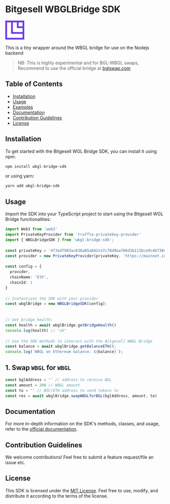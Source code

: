 # Bitgesell WBGLBridge SDK
<img src="Icon.png" style="height: 60px;"/>

This is a tiny wrapper around the WBGL bridge for use on the Nodejs backend

> NB: This is highly experimental and for BGL-WBGL swaps, Recommend to use the official bridge at [bglswap.com](https://bglswap.com/)


## Table of Contents

- [Installation](#installation)
- [Usage](#usage)
- [Examples](#examples)
- [Documentation](#documentation)
- [Contribution Guidelines](#contribution-guidelines)
- [License](#license)

## Installation

To get started with the Bitgesell WGL Bridge SDK, you can install it using npm:

```bash
npm install wbgl-bridge-sdk
```

or using yarn:

```bash
yarn add wbgl-bridge-sdk
```

## Usage

Import the SDK into your TypeScript project to start using the Bitgesell WGL Bridge functionalities:

```typescript
import Web3 from 'web3'
import PrivateKeyProvider from 'truffle-privatekey-provider'
import { WBGLBridgeSDK } from 'wbgl-bridge-sdk';

const privateKey = '4f3edf983ac636a65a842ce7c78d9aa706d3b113bce9c46f30d7d21715b23b1d'
const provider = new PrivateKeyProvider(privateKey, 'https://mainnet.infura.com')

const config = {
  provider,
  chainName: 'Eth',
  chainId: 1
}

// Instantiate the SDK with your provider
const wbglBridge = new WBGLBridgeSDK(config);


// Get bridge health:
const health = await wbglBridge.getBridgeHealth()
console.log(health) // "ok"

// Use the SDK methods to interact with the Bitgesell WBGL Bridge
const balance = await wbglBridge.getBalanceETH();
console.log(`WBGL on Ethereum balance: ${balance}`);
```

## 1.  Swap `WBGL` for `WBGL`
```javascript
const bglAddress = '' // address to receive BGL
const amount = 200 // WBGL amount
const to = '' // BSC/ETH address to send tokens to
const res = await wbglBridge.swapWBGLforBGL(bglAddress, amount, to)
```

## Documentation

For more in-depth information on the SDK's methods, classes, and usage, refer to the [official documentation](docs/).

## Contribution Guidelines

We welcome contributions! Feel free to submit a feature request/file an issue etc.

## License

This SDK is licensed under the [MIT License](LICENSE). Feel free to use, modify, and distribute it according to the terms of the license.

